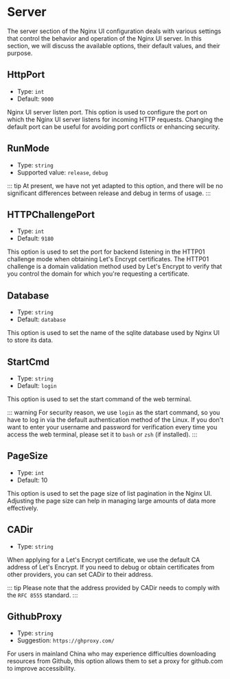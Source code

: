 # Server

The server section of the Nginx UI configuration deals with various settings that control the behavior and operation of
the Nginx UI server. In this section, we will discuss the available options, their default values, and their purpose.

## HttpPort

- Type: `int`
- Default: `9000`

Nginx UI server listen port. This option is used to configure the port on which the Nginx UI server listens for incoming
HTTP requests. Changing the default port can be useful for avoiding port conflicts or enhancing security.

## RunMode

- Type: `string`
- Supported value: `release`, `debug`

::: tip
At present, we have not yet adapted to this option, and there will be no significant differences between release and
debug in terms of usage.
:::

## HTTPChallengePort

- Type: `int`
- Default: `9180`

This option is used to set the port for backend listening in the HTTP01 challenge mode when obtaining Let's Encrypt
certificates. The HTTP01 challenge is a domain validation method used by Let's Encrypt to verify that you control the
domain for which you're requesting a certificate.

## Database

- Type: `string`
- Default: `database`

This option is used to set the name of the sqlite database used by Nginx UI to store its data.

## StartCmd

- Type: `string`
- Default: `login`

This option is used to set the start command of the web terminal.

::: warning
For security reason, we use `login` as the start command, so you have to log in via the default authentication method of
the Linux. If you don't want to enter your username and password for verification every time you access the web
terminal, please set it to `bash` or `zsh` (if installed).
:::

## PageSize

- Type: `int`
- Default: 10

This option is used to set the page size of list pagination in the Nginx UI. Adjusting the page size can help in
managing large amounts of data more effectively.

## CADir

- Type: `string`

When applying for a Let's Encrypt certificate, we use the default CA address of Let's Encrypt. If you need to debug or
obtain certificates from other providers, you can set CADir to their address.

::: tip
Please note that the address provided by
CADir needs to comply with the `RFC 8555` standard.
:::

## GithubProxy

- Type: `string`
- Suggestion: `https://ghproxy.com/`

For users in mainland China who may experience difficulties downloading resources from Github, this option allows them
to set a proxy for github.com to improve accessibility.
